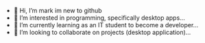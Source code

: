 - 👋 Hi, I’m mark im new to github
- 👀 I’m interested in programming, specifically desktop apps...
- 🌱 I’m currently learning as an IT student to become a developer...
- 💞️ I’m looking to collaborate on projects (desktop application)...

<!---
markAropon/markAropon is a ✨ special ✨ repository because its `README.md` (this file) appears on your GitHub profile.
You can click the Preview link to take a look at your changes.
--->
